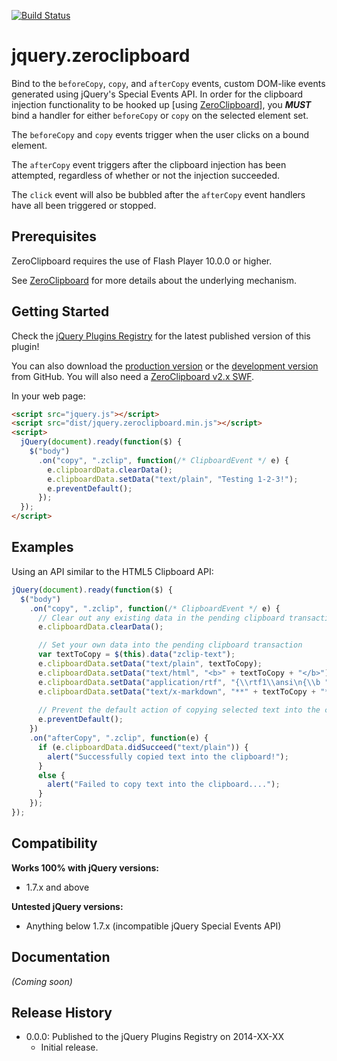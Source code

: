 [![Build Status](https://travis-ci.org/JamesMGreene/jquery.zeroclipboard.png)](https://travis-ci.org/JamesMGreene/jquery.zeroclipboard)

# jquery.zeroclipboard

Bind to the `beforeCopy`, `copy`, and `afterCopy` events, custom DOM-like events generated using jQuery's Special Events API. In order for the clipboard injection functionality to be hooked up [using [ZeroClipboard](http://zeroclipboard.org/)], you _**MUST**_  bind a handler for either `beforeCopy` or `copy` on the selected element set.

The `beforeCopy` and `copy` events trigger when the user clicks on a bound element.

The `afterCopy` event triggers after the clipboard injection has been attempted, regardless of whether or not the injection succeeded.

The `click` event will also be bubbled after the `afterCopy` event handlers have all been triggered or stopped.


## Prerequisites

ZeroClipboard requires the use of Flash Player 10.0.0 or higher.

See [ZeroClipboard](https://github.com/zeroclipboard/zeroclipboard) for more details about the underlying mechanism.


## Getting Started
Check the [jQuery Plugins Registry](http://plugins.jquery.com/zeroclipboard/) for the latest published version of this plugin!

You can also download the [production version][min] or the [development version][max] from GitHub. You will also need a [ZeroClipboard v2.x SWF][swf].

[min]: https://raw.github.com/JamesMGreene/jquery.zeroclipboard/master/dist/jquery.zeroclipboard.min.js
[max]: https://raw.github.com/JamesMGreene/jquery.zeroclipboard/master/dist/jquery.zeroclipboard.js
[swf]: https://raw.github.com/JamesMGreene/jquery.zeroclipboard/master/dist/ZeroClipboard.swf

In your web page:

```html
<script src="jquery.js"></script>
<script src="dist/jquery.zeroclipboard.min.js"></script>
<script>
  jQuery(document).ready(function($) {
    $("body")
      .on("copy", ".zclip", function(/* ClipboardEvent */ e) {
        e.clipboardData.clearData();
        e.clipboardData.setData("text/plain", "Testing 1-2-3!");
        e.preventDefault();
      });
  });
</script>
```


## Examples

Using an API similar to the HTML5 Clipboard API:

```js
jQuery(document).ready(function($) {
  $("body")
    .on("copy", ".zclip", function(/* ClipboardEvent */ e) {
      // Clear out any existing data in the pending clipboard transaction
      e.clipboardData.clearData();

      // Set your own data into the pending clipboard transaction
      var textToCopy = $(this).data("zclip-text");
      e.clipboardData.setData("text/plain", textToCopy);
      e.clipboardData.setData("text/html", "<b>" + textToCopy + "</b>");
      e.clipboardData.setData("application/rtf", "{\\rtf1\\ansi\n{\\b " + textToCopy + "}}");
      e.clipboardData.setData("text/x-markdown", "**" + textToCopy + "**");
      
      // Prevent the default action of copying selected text into the clipboard
      e.preventDefault();
    })
    .on("afterCopy", ".zclip", function(e) {
      if (e.clipboardData.didSucceed("text/plain")) {
        alert("Successfully copied text into the clipboard!");
      }
      else {
        alert("Failed to copy text into the clipboard....");
      }
    });
});
```


## Compatibility
**Works 100% with jQuery versions:**  
 - 1.7.x and above

**Untested jQuery versions:**  
 - Anything below 1.7.x (incompatible jQuery Special Events API)


## Documentation
_(Coming soon)_


## Release History
 - 0.0.0: Published to the jQuery Plugins Registry on 2014-XX-XX
     - Initial release.
